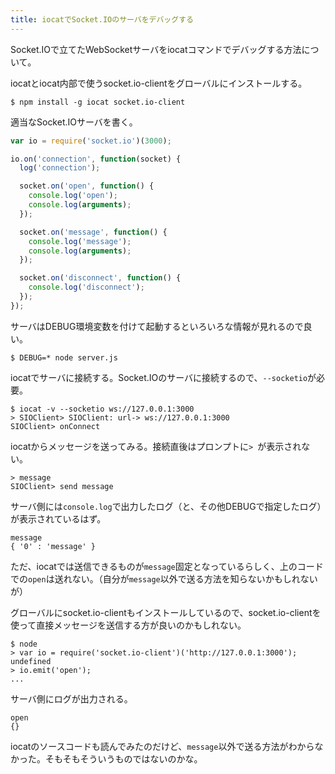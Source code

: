 ```yaml
---
title: iocatでSocket.IOのサーバをデバッグする
---
```

Socket.IOで立てたWebSocketサーバをiocatコマンドでデバッグする方法について。

iocatとiocat内部で使うsocket.io-clientをグローバルにインストールする。

```console
$ npm install -g iocat socket.io-client
```

適当なSocket.IOサーバを書く。

```js
var io = require('socket.io')(3000);

io.on('connection', function(socket) {
  log('connection');

  socket.on('open', function() {
    console.log('open');
    console.log(arguments);
  });

  socket.on('message', function() {
    console.log('message');
    console.log(arguments);
  });

  socket.on('disconnect', function() {
    console.log('disconnect');
  });
});
```

サーバはDEBUG環境変数を付けて起動するといろいろな情報が見れるので良い。

```console
$ DEBUG=* node server.js
```

iocatでサーバに接続する。Socket.IOのサーバに接続するので、`--socketio`が必要。

```console
$ iocat -v --socketio ws://127.0.0.1:3000
> SIOClient> SIOClient: url-> ws://127.0.0.1:3000
SIOClient> onConnect
```

iocatからメッセージを送ってみる。接続直後はプロンプトに`> `が表示されない。

```console
> message
SIOClient> send message
```

サーバ側には`console.log`で出力したログ（と、その他DEBUGで指定したログ）が表示されているはず。

```console
message
{ '0' : 'message' }
```

ただ、iocatでは送信できるものが`message`固定となっているらしく、上のコードでの`open`は送れない。（自分が`message`以外で送る方法を知らないかもしれないが）

グローバルにsocket.io-clientもインストールしているので、socket.io-clientを使って直接メッセージを送信する方が良いのかもしれない。

```console
$ node
> var io = require('socket.io-client')('http://127.0.0.1:3000');
undefined
> io.emit('open');
...
```

サーバ側にログが出力される。

```
open
{}
```

iocatのソースコードも読んでみたのだけど、`message`以外で送る方法がわからなかった。そもそもそういうものではないのかな。
